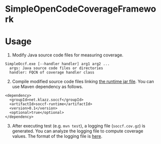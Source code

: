 SimpleOpenCodeCoverageFramework
===============================

# Usage
1. Modify Java source code files for measuring coverage.
  ```
  SimpleOccf.exe [--handler handler] arg1 arg2 ...
    args: Java source code files or directories
    handler: FQCN of coverage handler class
  ```

2. Compile modified source code files linking [the runtime jar file](https://github.com/kohyatoh/soccf-runtime). You can use Maven dependency as follows.
  ```
  <dependency>
    <groupId>net.klazz.soccf</groupId>
    <artifactId>soccf-runtime</artifactId>
    <version>0.1</version>
    <optional>true</optional>
  </dependency>  
  ```

3. After executing test (e.g. `mvn test`), a logging file (`soccf.cov.gz`) is generated. You can analyze the logging file to compute coverage values. The format of the logging file is [here](https://github.com/kohyatoh/soccf-runtime/blob/master/java/src/main/java/net/klazz/soccf/runtime/CoverageCounter.java).
